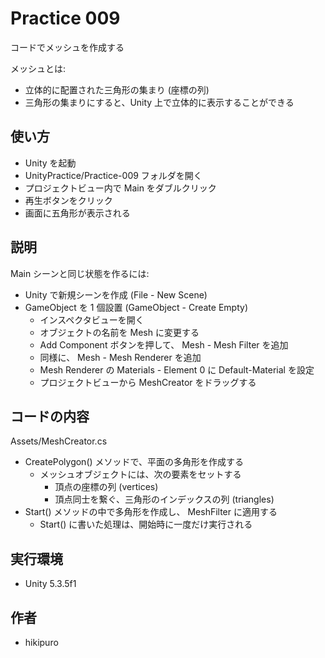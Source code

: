 ﻿# Practice 009

コードでメッシュを作成する

メッシュとは:
- 立体的に配置された三角形の集まり (座標の列)
- 三角形の集まりにすると、Unity 上で立体的に表示することができる

## 使い方

- Unity を起動
- UnityPractice/Practice-009 フォルダを開く
- プロジェクトビュー内で Main をダブルクリック
- 再生ボタンをクリック
- 画面に五角形が表示される

## 説明

Main シーンと同じ状態を作るには:

- Unity で新規シーンを作成 (File - New Scene)
- GameObject を 1 個設置 (GameObject - Create Empty)
  - インスペクタビューを開く
  - オブジェクトの名前を Mesh に変更する
  - Add Component ボタンを押して、 Mesh - Mesh Filter を追加
  - 同様に、 Mesh - Mesh Renderer を追加
  - Mesh Renderer の Materials - Element 0 に Default-Material を設定
  - プロジェクトビューから MeshCreator をドラッグする

## コードの内容

Assets/MeshCreator.cs

- CreatePolygon() メソッドで、平面の多角形を作成する
  - メッシュオブジェクトには、次の要素をセットする
    - 頂点の座標の列 (vertices)
    - 頂点同士を繋ぐ、三角形のインデックスの列 (triangles)
- Start() メソッドの中で多角形を作成し、 MeshFilter に適用する
  - Start() に書いた処理は、開始時に一度だけ実行される

## 実行環境

- Unity 5.3.5f1

## 作者

- hikipuro
